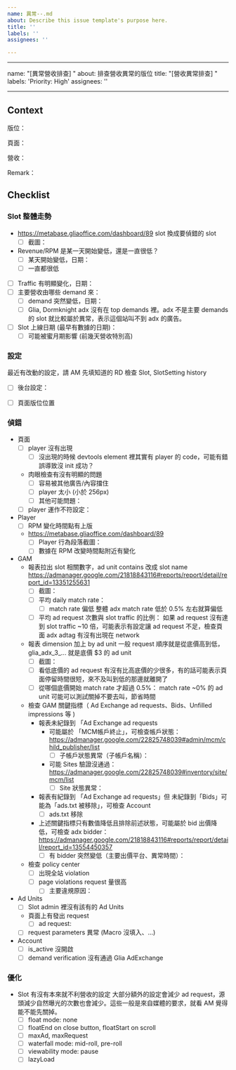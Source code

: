```yaml
---
name: 異常--.md
about: Describe this issue template's purpose here.
title: ''
labels: ''
assignees: ''

---
```


---
name: "[異常營收排查] "
about: 排查營收異常的版位
title: "[營收異常排查] "
labels: 'Priority: High'
assignees: ''

---

## Context
版位：

頁面：

營收：

Remark：

## Checklist
### Slot 整體走勢
- https://metabase.gliaoffice.com/dashboard/89
slot 換成要偵錯的 slot
  - [ ] 截圖：
- Revenue/RPM 是某一天開始變低，還是一直很低？
  - [ ] 某天開始變低，日期：
  - [ ] 一直都很低
- [ ] Traffic 有明顯變化，日期：
- [ ] 主要營收由哪些 demand 來：
  - [ ] demand 突然變低，日期：
  - [ ] Glia, Dormknight adx 沒有在 top demands 裡。adx 不是主要 demands 的 slot 就比較屬於異常，表示這個站叫不到 adx 的廣告。
- [ ] Slot 上線日期 (最早有數據的日期)：
  - [ ] 可能被蜜月期影響 (前幾天營收特別高)

### 設定
最近有改動的設定，請 AM 先填知道的
RD 檢查 Slot, SlotSetting history
- [ ] 後台設定：
- [ ] 頁面版位位置


### 偵錯
  - 頁面
    - [ ] player 沒有出現
      - [ ] 沒出現的時候 devtools element 裡其實有 player 的 code，可能有錯誤導致沒 init 成功？
    - 肉眼檢查有沒有明顯的問題
      - [ ] 容易被其他廣告/內容擋住
      - [ ] player 太小 (小於 256px)
      - [ ] 其他可能問題：
    - [ ] player 運作不符設定：
  - Player
    - [ ] RPM 變化時間點有上版
    - https://metabase.gliaoffice.com/dashboard/89
      - [ ] Player 行為段落截圖：
      - [ ] 數據在 RPM 改變時間點附近有變化
- GAM
  - 報表拉出 slot 相關數字，ad unit contains 改成 slot name
https://admanager.google.com/21818843116#reports/report/detail/report_id=13351255631
    - [ ] 截圖：
    - [ ] 平均 daily match rate：
      - [ ] match rate 偏低
整體 adx match rate 低於 0.5% 左右就算偏低
    - [ ] 平均 ad request 次數與 slot traffic 的比例：
如果 ad request 沒有達到 slot traffic ~10 倍，可能表示有設定讓 ad request 不足，檢查頁面 adx adtag 有沒有出現在 network
  - 報表 dimension 加上 by ad unit
一般 request 順序就是從底價高到低，glia_adx_3_... 就是底價 $3 的 ad unit
    - [ ] 截圖：
    - [ ] 看低底價的 ad request 有沒有比高底價的少很多，有的話可能表示頁面停留時間很短，來不及叫到低的那邊就離開了
    - [ ] 從哪個底價開始 match rate 才超過 0.5%：
match rate ~0% 的 ad unit 可能可以測試關掉不要去叫，節省時間
  - 檢查 GAM 關鍵指標（ Ad Exchange ad requests、Bids、Unfilled impressions 等 )
      - 報表未紀錄到 「Ad Exchange ad requests
        - 可能屬於 「MCM帳戶終止」，可檢查帳戶狀態：https://admanager.google.com/22825748039#admin/mcm/child_publisher/list
          - [ ] 子帳戶狀態異常（子帳戶名稱）：
        - 可能 Sites 驗證沒通過：https://admanager.google.com/22825748039#inventory/site/mcm/list
          - [ ] Site 狀態異常：
      - 報表有紀錄到 「Ad Exchange ad requests」但 未紀錄到「Bids」可能為「ads.txt 被移除」，可檢查 Account 
        - [ ] ads.txt 移除
      - 上述關鍵指標只有數值降低且排除前述狀態，可能屬於 bid 出價降低，可檢查 adx bidder：https://admanager.google.com/21818843116#reports/report/detail/report_id=13554450357
        - [ ] 有 bidder 突然變低（主要出價平台、異常時間）：
  - 檢查 policy center 
    - [ ] 出現全站 violation
    - [ ] page violations request 量很高
      - [ ] 主要違規原因：
- Ad Units
  - [ ] Slot admin 裡沒有該有的 Ad Units
  - 頁面上有發出 request
    - [ ] ad request:
  - [ ] request parameters 異常 (Macro 沒填入、...)
- Account
  - [ ] is_active 沒開啟
  - [ ] demand verification 沒有通過 Glia AdExchange

### 優化
- Slot 有沒有本來就不利營收的設定
大部分額外的設定會減少 ad request，源頭減少自然曝光的次數也會減少。這些一般是來自媒體的要求，就看 AM 覺得能不能先關掉。
  - [ ] float mode: none
  - [ ] floatEnd on close button, floatStart on scroll
  - [ ] maxAd, maxRequest
  - [ ] waterfall mode: mid-roll, pre-roll
  - [ ] viewability mode: pause
  - [ ] lazyLoad
